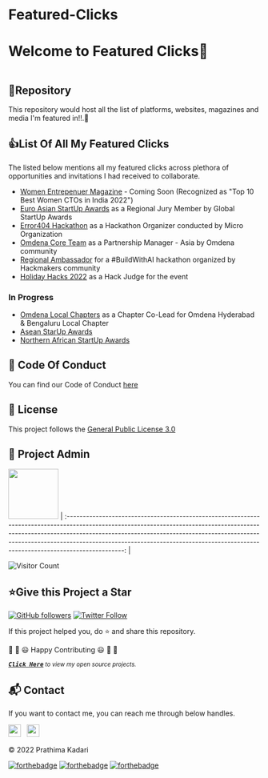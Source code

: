 # Featured-Clicks
 
 # Welcome to Featured Clicks👋

<p align="center">
<img src=""></a>
</p>


<h2>📌Repository</h2>

This repository would host all the list of platforms, websites, magazines and media I'm featured in!!.🚀


<h2>👍List Of All My Featured Clicks</h2>

The listed below mentions all my featured clicks across plethora of opportunities and invitations I had received to collaborate.

- [Women Entrepenuer Magazine]() - Coming Soon (Recognized as "Top 10 Best Women CTOs in India 2022")
- [Euro Asian StartUp Awards](https://euroasianstartupawards.com/participants/) as a Regional Jury Member by Global StartUp Awards
- [Error404 Hackathon](https://404error.club/) as a Hackathon Organizer conducted by Micro Organization
- [Omdena Core Team](https://omdena.com/team/) as a Partnership Manager - Asia by Omdena community
- [Regional Ambassador](https://www.hackmakers.com/buildwithaihack2021) for a #BuildWithAI hackathon organized by Hackmakers community
- [Holiday Hacks 2022](https://www.holidayhacks.co/) as a Hack Judge for the event

### In Progress

- [Omdena Local Chapters](https://omdena.com/local-chapters/) as a Chapter Co-Lead for Omdena Hyderabad & Bengaluru Local Chapter
- [Asean StarUp Awards]()
- [Northern African StartUp Awards]()

<h2>📜 Code Of Conduct</h2>

You can find our Code of Conduct [here](https://github.com/prathimacode-hub/Featured-Clicks/blob/main/CODE_OF_CONDUCT.md)


<h2>📝 License</h2>  

This project follows the [General Public License 3.0](https://github.com/prathimacode-hub/Featured-Clicks/blob/main/LICENSE)


<h2>🙂 Project Admin</h2>

<a href="https://github.com/prathimacode-hub"><img src="https://github.com/prathimacode-hub/prathimacode-hub/blob/main/Prathima%20updated%20profile%20pic.jpg" width=100px height=100px /></a>
| :------------------------------------------------------------------------------------------------------------------------------------------------------------------------------------------------------------------------------------------------------------------------------------------------------------------------------------------: |

![Visitor Count](https://profile-counter.glitch.me/{prathimacode-hub}/count.svg)


<h2>⭐Give this Project a Star</h2>

[![GitHub followers](https://img.shields.io/github/followers/prathimacode-hub.svg?label=Follow%20@prathimacode-hub&style=social)](https://github.com/prathimak88/)  [![Twitter Follow](https://img.shields.io/twitter/follow/prathimak88?style=social)](https://twitter.com/prathimak88)

If this project helped you, do ⭐ and share this repository.

🎉 🎊 😃 Happy Contributing 😃 🎊 🎉

<!-- <sup><kbd>***[Click Here](https://github.com/prathimacode-hub/prathimacode-hub/blob/main/Projects/OpenSource-Projects.md)***</kbd> *to view my open source projects and</sup>*  <sup><kbd>***[Get In](https://github.com/prathimacode-hub/prathimacode-hub/blob/main/GitHub%20Projects/Learning-Projects.md)***</kbd> *for learning projects.</sup>* <br>
</td> -->

<sup><kbd>***[Click Here](https://github.com/prathimacode-hub/prathimacode-hub/blob/main/GitHub%20Projects/OpenSource-Projects.md)***</kbd> *to view my open source projects.</sup>* <br>


<h2>📬 Contact</h2>

If you want to contact me, you can reach me through below handles.

<a href="https://twitter.com/prathimak88"><img src="https://upload.wikimedia.org/wikipedia/fr/thumb/c/c8/Twitter_Bird.svg/1200px-Twitter_Bird.svg.png" width="25"></img></a>&nbsp;&nbsp; <a href="https://www.linkedin.com/in/prathima-kadari/"><img src="https://www.felberpr.com/wp-content/uploads/linkedin-logo.png" width="25"></img></a>

© 2022 Prathima Kadari


[![forthebadge](https://forthebadge.com/images/badges/built-with-love.svg)](https://forthebadge.com) [![forthebadge](https://forthebadge.com/images/badges/built-by-developers.svg)](https://forthebadge.com) [![forthebadge](https://forthebadge.com/images/badges/built-with-swag.svg)](https://forthebadge.com) 


